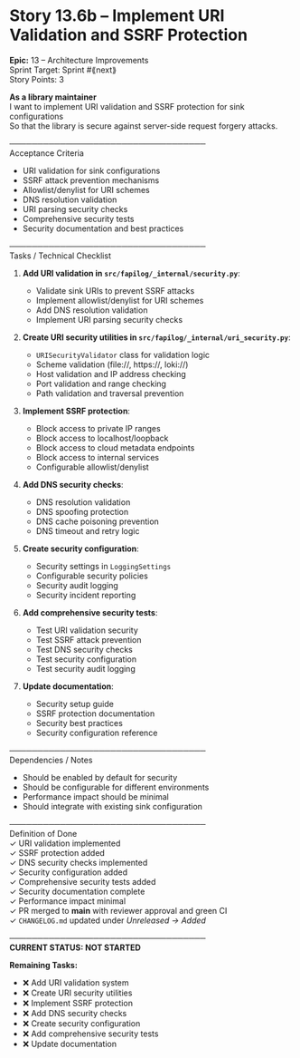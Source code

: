 # Story 13.6b – Implement URI Validation and SSRF Protection

**Epic:** 13 – Architecture Improvements  
Sprint Target: Sprint #⟪next⟫  
Story Points: 3

**As a library maintainer**  
I want to implement URI validation and SSRF protection for sink configurations  
So that the library is secure against server-side request forgery attacks.

───────────────────────────────────  
Acceptance Criteria

- URI validation for sink configurations
- SSRF attack prevention mechanisms
- Allowlist/denylist for URI schemes
- DNS resolution validation
- URI parsing security checks
- Comprehensive security tests
- Security documentation and best practices

───────────────────────────────────  
Tasks / Technical Checklist

1. **Add URI validation in `src/fapilog/_internal/security.py`**:

   - Validate sink URIs to prevent SSRF attacks
   - Implement allowlist/denylist for URI schemes
   - Add DNS resolution validation
   - Implement URI parsing security checks

2. **Create URI security utilities in `src/fapilog/_internal/uri_security.py`**:

   - `URISecurityValidator` class for validation logic
   - Scheme validation (file://, https://, loki://)
   - Host validation and IP address checking
   - Port validation and range checking
   - Path validation and traversal prevention

3. **Implement SSRF protection**:

   - Block access to private IP ranges
   - Block access to localhost/loopback
   - Block access to cloud metadata endpoints
   - Block access to internal services
   - Configurable allowlist/denylist

4. **Add DNS security checks**:

   - DNS resolution validation
   - DNS spoofing protection
   - DNS cache poisoning prevention
   - DNS timeout and retry logic

5. **Create security configuration**:

   - Security settings in `LoggingSettings`
   - Configurable security policies
   - Security audit logging
   - Security incident reporting

6. **Add comprehensive security tests**:

   - Test URI validation security
   - Test SSRF attack prevention
   - Test DNS security checks
   - Test security configuration
   - Test security audit logging

7. **Update documentation**:
   - Security setup guide
   - SSRF protection documentation
   - Security best practices
   - Security configuration reference

───────────────────────────────────  
Dependencies / Notes

- Should be enabled by default for security
- Should be configurable for different environments
- Performance impact should be minimal
- Should integrate with existing sink configuration

───────────────────────────────────  
Definition of Done  
✓ URI validation implemented  
✓ SSRF protection added  
✓ DNS security checks implemented  
✓ Security configuration added  
✓ Comprehensive security tests added  
✓ Security documentation complete  
✓ Performance impact minimal  
✓ PR merged to **main** with reviewer approval and green CI  
✓ `CHANGELOG.md` updated under _Unreleased → Added_

───────────────────────────────────  
**CURRENT STATUS: NOT STARTED**

**Remaining Tasks:**

- ❌ Add URI validation system
- ❌ Create URI security utilities
- ❌ Implement SSRF protection
- ❌ Add DNS security checks
- ❌ Create security configuration
- ❌ Add comprehensive security tests
- ❌ Update documentation
